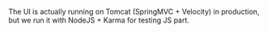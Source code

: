 The UI is actually running on Tomcat (SpringMVC + Velocity) in production, but we run it with NodeJS + Karma for 
testing JS part.